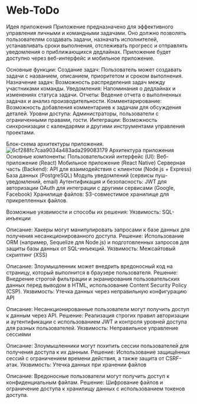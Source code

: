 # Web-ToDo
Идея приложения
Приложение предназначено для эффективного управления личными и командными задачами. Оно должно позволять пользователям 
создавать задачи, назначать исполнителей, устанавливать сроки выполнения, отслеживать прогресс и отправлять 
уведомления о приближающихся дедлайнах. Приложение будет доступно через веб-интерфейс и мобильное приложение.

Основные функции:
Создание задач: Пользователь может создавать задачи с названием, описанием, приоритетом и сроком выполнения.
Назначение задач: Возможность распределения задач между участниками команды.
Уведомления: Напоминания о дедлайнах и изменениях статуса задачи.
Отчеты: Ведение отчета о выполненных задачах и анализ производительности.
Комментарирование: Возможность добавления комментариев к задачам для обсуждения деталей.
Уровни доступа: Администраторы, пользователи с ограниченными правами, гости.
Интеграции: Возможность синхронизации с календарями и другими инструментами управления проектами.

Блок-схема архитектуры приложения.
![6cf288fc7caa9034a483ada299083179](https://github.com/user-attachments/assets/5057c90d-a5e6-4ac0-9bcc-cd07d45a4150)
Архитектура приложения
Основные компоненты:
Пользовательский интерфейс (UI):
Веб-приложение (React)
Мобильное приложение (React Native)
Серверная часть (Backend):
API для взаимодействия с клиентом (Node.js + Express)
База данных (PostgreSQL)
Модуль уведомлений (сервисы пуш-уведомлений, email)
Аутентификация и безопасность:
JWT для авторизации
OAuth для интеграции с другими сервисами (Google, Facebook)
Хранилище файлов: S3-совместимое хранилище для прикрепленных файлов.


Возможные уязвимости и способы их решения:
Уязвимость: SQL-инъекции

Описание: Хакеры могут манипулировать запросами к базе данных для получения несанкционированного доступа.
Решение: Использование ORM (например, Sequelize для Node.js) и подготовленных запросов для защиты базы данных от SQL-инъекций.
Уязвимость: Межсайтовый скриптинг (XSS)

Описание: Злоумышленник может внедрить вредоносный код на страницу, который выполнится в браузере пользователя.
Решение: Внедрение строгой фильтрации и экранирования пользовательских данных перед выводом в HTML, использование Content Security Policy (CSP).
Уязвимость: Утечка данных через неправильную конфигурацию API

Описание: Несанкционированные пользователи могут получить доступ к данным через API.
Решение: Реализация строгих правил авторизации и аутентификации с использованием JWT и контроля уровней доступа для разных пользователей.
Уязвимость: Неправильное управление сессиями

Описание: Злоумышленники могут похитить сессии пользователей для получения доступа к их данным.
Решение: Использование защищённых сессий с ограничением времени действия, а также защита от CSRF-атак.
Уязвимость: Утечка данных при хранении файлов

Описание: Вредоносные пользователи могут получить доступ к конфиденциальным файлам.
Решение: Шифрование файлов и ограничение доступа к хранилищу данных с использованием токенов доступа.

